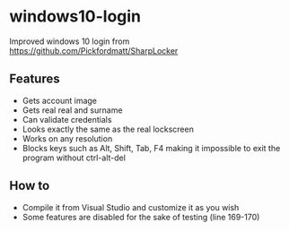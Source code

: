 # windows10-login
Improved windows 10 login from https://github.com/Pickfordmatt/SharpLocker
## Features
* Gets account image
* Gets real real and surname
* Can validate credentials
* Looks exactly the same as the real lockscreen
* Works on any resolution
* Blocks keys such as Alt, Shift, Tab, F4 making it impossible to exit the program without ctrl-alt-del
## How to
* Compile it from Visual Studio and customize it as you wish
* Some features are disabled for the sake of testing (line 169-170)

